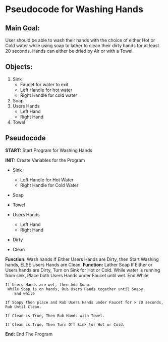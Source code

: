 # Pseudocode for Washing Hands
## Main Goal: 
User should be able to wash their hands with the choice of either Hot or Cold water while using soap to lather to clean their dirty hands for at least 20 seconds. Hands can either be dried by Air or with a Towel. 

## Objects:
1. Sink 
    * Faucet for water to exit
    * Left Handle for hot water
    * Right Handle for cold water
2. Soap
3. Users Hands
    * Left Hand
    * Right Hand
4. Towel 

## Pseudocode

**START:** Start Program for Washing Hands

**INIT:** Create Variables for the Program

* Sink
    * Left Handle for Hot Water
    * Right Handle for Cold Water

* Soap

* Towel

* Users Hands
    * Left Hand
    * Right Hand

* Dirty

* Clean

**Function:** Wash hands
 If Either Users Hands are Dirty, then Start Washing hands, ELSE Users Hands are Clean.
**Function:** Lather Soap 
    If Either or Users hands are Dirty, Turn on Sink for Hot or Cold.
     While water is running from sink, Place both Users Hands under Faucet until wet.
        End While

    If Users Hands are wet, then Add Soap.
     While Soap is on hands, Rub Users Hands together until Soapy.
        End while

    If Soapy then place and Rub Users Hands under Faucet for > 20 seconds, Rub Until Clean.

    If Clean is True, Then Rub Hands with Towel.
    
    If Clean is True, Then Turn Off Sink for Hot or Cold.

**End:** End The Program
